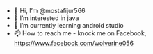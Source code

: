 - 👋 Hi, I’m @mostafijur566
- 👀 I’m interested in java
- 🌱 I’m currently learning android studio
- 📫 How to reach me - knock me on Facebook, https://www.facebook.com/wolverine056

<!---
mostafijur566/mostafijur566 is a ✨ special ✨ repository because its `README.md` (this file) appears on your GitHub profile.
You can click the Preview link to take a look at your changes.
--->
